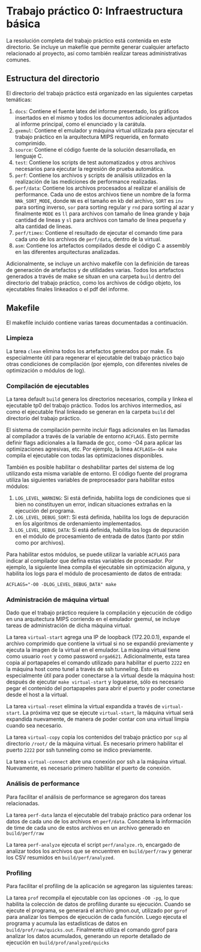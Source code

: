 # Trabajo práctico 0: Infraestructura básica

La resolución completa del trabajo práctico está contenida en este directorio.
Se incluye un makefile que permite generar cualquier artefacto relacionado al
proyecto, así como también realizar tareas administrativas comunes.

## Estructura del directorio

El directorio del trabajo práctico está organizado en las siguientes carpetas
temáticas:

1. `docs`: Contiene el fuente latex del informe presentado, los gráficos
   insertados en el mismo y todos los documentos adicionales adjuntados al
   informe principal, como el enunciado y la carátula.
2. `gxemul`: Contiene el emulador y máquina virtual utilizada para ejecutar el
   trabajo práctico en la arquitectura MIPS requerida, en formato comprimido.
3. `source`: Contiene el código fuente de la solución desarrollada, en lenguaje
   C.
4. `test`: Contiene los scripts de test automatizados y otros archivos
   necesarios para ejecutar la regresión de prueba automática.
5. `perf`: Contiene los archivos y scripts de análisis utilizados en la
   realización de las mediciones de performance realizadas.
6. `perf/data`: Contiene los archivos procesados al realizar el análisis de
   performance. Cada uno de estos archivos tiene un nombre de la forma
   `NNk_SORT_MODE`, donde `NN` es el tamaño en kb del archivo, `SORT` es `inv`
   para sorting inverso, `sor` para sorting regular y `rnd` para sorting al
   azar y finalmente `MODE` es `ll` para archivos con tamaño de linea grande y
   baja cantidad de lineas y `sl` para archivos con tamaño de linea pequeña y
   alta cantidad de lineas.
7. `perf/times`: Contiene el resultado de ejecutar el comando time para cada
   uno de los archivos de `perf/data`, dentro de la virtual.
6. `asm`: Contiene los artefactos compilados desde el código C a assembly en
   las diferentes arquitecturas analizadas.

Adicionalmente, se incluye un archivo makefile con la definición de tareas de
generación de artefactos y de utilidades varias. Todos los artefactos generados
a través de make se situan en una carpeta `build` dentro del directorio del
trabajo práctico, como los archivos de código objeto, los ejecutables finales
linkeados o el pdf del informe.

## Makefile

El makefile incluido contiene varias tareas documentadas a continuación.

### Limpieza

La tarea `clean` elimina todos los artefactos generados por make. Es
especialmente útil para regenerar el ejecutable del trabajo práctico bajo otras
condiciones de compilación (por ejemplo, con diferentes niveles de optimización
o módulos de log).

### Compilación de ejecutables

La tarea default `build` genera los directorios necesarios, compila y linkea el
ejecutable tp0 del trabajo práctico. Todos los archivos intermedios, así como
el ejecutable final linkeado se generan en la carpeta `build` del directorio
del trabajo práctico.

El sistema de compilación permite incluir flags adicionales en las llamadas al
compilador a través de la variable de entorno `ACFLAGS`. Esto permite definir
flags adicionales a la llamada de gcc, como -O4 para aplicar las optimizaciones
agresivas, etc. Por ejemplo, la linea `ACFLAGS=-O4 make` compila el ejecutable
con todas las optimizaciones disponibles.

También es posible habilitar o deshabilitar partes del sistema de log
utilizando esta misma variable de entorno. El código fuente del programa
utiliza las siguientes variables de preprocesador para habilitar estos módulos:

1. `LOG_LEVEL_WARNING`: Si está definida, habilita logs de condiciones que si
   bien no constituyen un error, indican situaciones extrañas en la ejecución
   del programa.
2. `LOG_LEVEL_DEBUG_SORT`: Si está definida, habilita los logs de depuración en
   los algoritmos de ordenamiento implementados.
3. `LOG_LEVEL_DEBUG_DATA`: Si está definida, habilita los logs de depuración en
   el módulo de procesamiento de entrada de datos (tanto por stdin como por
   archivos).

Para habilitar estos módulos, se puede utilizar la variable `ACFLAGS` para
indicar al compilador que defina estas variables de procesador. Por ejemplo, la
siguiente linea compila el ejecutable sin optimización alguna, y habilita los
logs para el módulo de procesamiento de datos de entrada:

    ACFLAGS="-O0 -DLOG_LEVEL_DEBUG_DATA" make

### Administración de máquina virtual

Dado que el trabajo práctico requiere la compilación y ejecución de código en
una arquitectura MIPS corriendo en el emulador gxemul, se incluye tareas de
administración de dicha máquina virtual.

La tarea `virtual-start` agrega una IP de loopback (172.20.0.1), expande el
archivo comprimido que contiene la virtual si no se expandió previamente y
ejecuta la imagen de la virtual en el emulador. La máquina virtual tiene como
usuario `root` y como password `orga6621`. Adicionalmente, esta tarea copia al
portapapeles el comando utilizado para habilitar el puerto `2222` en la máquina
host como tunel a través de ssh tunneling. Esto es especialmente útil para
poder conectarse a la virtual desde la máquina host: después de ejecutar `make
virtual-start` y loguearse, sólo es necesario pegar el contenido del
portapapeles para abrir el puerto y poder conectarse desde el host a la
virtual.

La tarea `virtual-reset` elimina la virtual expandida a través de
`virtual-start`. La próxima vez que se ejecute `virtual-start`, la máquina
virtual será expandida nuevamente, de manera de poder contar con una virtual
limpia cuando sea necesario.

La tarea `virtual-copy` copia los contenidos del trabajo práctico por `scp` al
directorio `/root/` de la máquina virtual. Es necesario primero habilitar el
puerto `2222` por ssh tunneling como se indico previamente.

La tarea `virtual-connect` abre una conexión por ssh a la máquina virtual.
Nuevamente, es necesario primero habilitar el puerto de conexión.

### Análisis de performance

Para facilitar el análisis de performance se agregaron dos tareas relacionadas.

La tarea `perf-data` lanza el ejecutable del trabajo práctico para ordenar los
datos de cada uno de los archivos en `perf/data`. Concatena la información de
time de cada uno de estos archivos en un archivo generado en `build/perf/raw`

La tarea `perf-analyze` ejecuta el script `perf/analyze.rb`, encargado de
analizar todos los archivos que se encuentren en `build/perf/raw` y generar los
CSV resumidos en `build/perf/analyzed`.

### Profiling

Para facilitar el profiling de la aplicación se agregaron las siguientes tareas:

La tarea `prof` recompila el ejecutable con las opciones `-O0 -pg`, lo que
habilita la colección de datos de profiling durante su ejecución. Cuando se
ejecute el programa, se generará el archivo gmon.out, utilizado por `gprof`
para analizar los tiempos de ejecución de cada función. Luego ejecuta el
programa y acumula las estadísticas de datos en `build/prof/raw/quicks.out`.
Finalmente utiliza el comando gprof para analizar los datos acumulados,
generando un reporte detallado de ejecución en `build/prof/analyzed/quicks`

